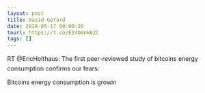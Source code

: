 ```yaml
---
layout: post
title: David Gerard
date: 2018-05-17 00:00:20
tourl: https://t.co/E240mnk62C
tags: []
---
```

RT @EricHolthaus: The first peer-reviewed study of bitcoins energy consumption confirms our fears:

Bitcoins energy consumption is growin